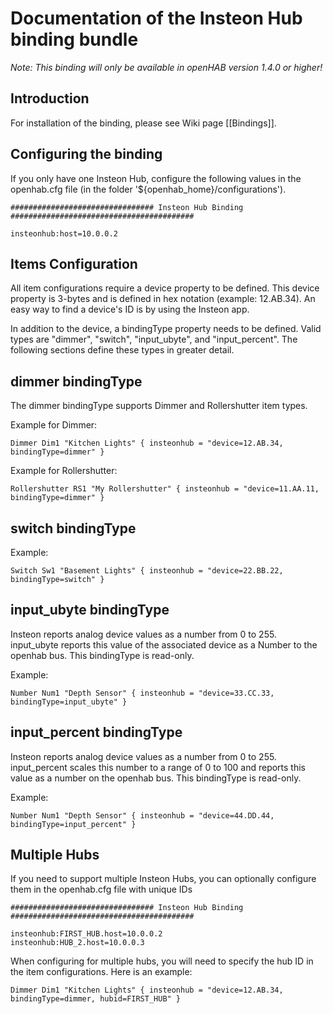 # Documentation of the Insteon Hub binding bundle

*Note: This binding will only be available in openHAB version 1.4.0 or higher!*

## Introduction

For installation of the binding, please see Wiki page [[Bindings]].

## Configuring the binding

If you only have one Insteon Hub, configure the following values in the openhab.cfg file (in the folder '${openhab_home}/configurations'). 

    ################################ Insteon Hub Binding #########################################
    
    insteonhub:host=10.0.0.2


## Items Configuration

All item configurations require a device property to be defined.  This device property is 3-bytes and is defined in hex notation (example: 12.AB.34).  An easy way to find a device's ID is by using the Insteon app.

In addition to the device, a bindingType property needs to be defined.  Valid types are "dimmer", "switch", "input_ubyte", and "input_percent".  The following sections define these types in greater detail.


## dimmer bindingType

The dimmer bindingType supports Dimmer and Rollershutter item types.

Example for Dimmer:

    Dimmer Dim1 "Kitchen Lights" { insteonhub = "device=12.AB.34, bindingType=dimmer" }

Example for Rollershutter:

    Rollershutter RS1 "My Rollershutter" { insteonhub = "device=11.AA.11, bindingType=dimmer" }


## switch bindingType

Example:

    Switch Sw1 "Basement Lights" { insteonhub = "device=22.BB.22, bindingType=switch" }


## input_ubyte bindingType

Insteon reports analog device values as a number from 0 to 255.  input_ubyte reports this value of the associated device as a Number to the openhab bus.  This bindingType is read-only.

Example:

    Number Num1 "Depth Sensor" { insteonhub = "device=33.CC.33, bindingType=input_ubyte" }


## input_percent bindingType

Insteon reports analog device values as a number from 0 to 255.  input_percent scales this number to a range of 0 to 100 and reports this value as a number on the openhab bus.  This bindingType is read-only.

Example:

    Number Num1 "Depth Sensor" { insteonhub = "device=44.DD.44, bindingType=input_percent" }


## Multiple Hubs

If you need to support multiple Insteon Hubs, you can optionally configure them in the openhab.cfg file with unique IDs

    ################################ Insteon Hub Binding #########################################
    
    insteonhub:FIRST_HUB.host=10.0.0.2
    insteonhub:HUB_2.host=10.0.0.3

When configuring for multiple hubs, you will need to specify the hub ID in the item configurations.  Here is an example:

    Dimmer Dim1 "Kitchen Lights" { insteonhub = "device=12.AB.34, bindingType=dimmer, hubid=FIRST_HUB" }